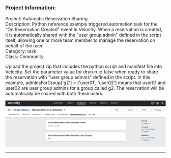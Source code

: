 ### Project Information:
Project: Automatic Reservation Sharing  
Description: Python reference example triggered automation task for the "On Reservation Created" event in Velocity. When a reservation is created, it is automatically shared with the "user group admin" defined in the script itself, allowing one or more team member to manage the reservation on behalf of the user.  
Category: task  
Class: Community  
  
Upload the project zip that includes the python script and manifest file into Velocity. Set the parameter value for dryrun to false when ready to share the reservation with "user group admins" defined in the script. In this example, adminsForGroup['g2'] = ['user01', 'user02'] means that user01 and user02 are user group admins for a group called g2. The reservation will be automatically be shared with both these users.  
  
![Sharing](documentation/resShare.png)  

 ----